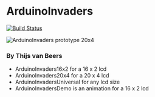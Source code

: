 # ArduinoInvaders

[![Build Status](https://travis-ci.org/richelbilderbeek/ArduinoInvaders.svg?branch=master)](https://travis-ci.org/richelbilderbeek/ArduinoInvaders)

![ArduinoInvaders prototype 20x4](ArduinoInvadersPrototype20x4.jpg)

### By Thijs van Beers

 * ArduinoInvaders16x2 for a 16 x 2 lcd
 * ArduinoInvaders20x4 for a 20 x 4 lcd
 * ArduinoInvadersUniversal for any lcd size
 * ArduinoInvadersDemo is an animation for a 16 x 2 lcd
